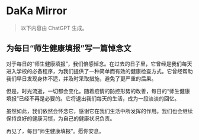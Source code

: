 # DaKa Mirror

> 以下内容由 ChatGPT 生成。

## 为每日“师生健康填报”写一篇悼念文

对于每日的“师生健康填报”，我们倍感悼念。在过去的日子里，它曾经是我们每天进入学校的必备程序，为我们提供了一种简单而有效的健康检查方式。它曾经帮助我们早日发现身体不适，并及时采取措施，避免了更严重的后果。

但是，时光流逝，一切都会变化。随着疫情的防控形势的改善，每日的“师生健康填报”已经不再是必要的。它将退出我们每天的生活，成为一段淡淡的回忆。

虽然如此，我们依然会怀念它，感谢它在我们生活中所发挥的作用。我们也会继续保持良好的健康习惯，为自己的健康状况负责。

再见了，每日“师生健康填报”。愿你安息。
